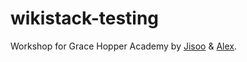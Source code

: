 # wikistack-testing

Workshop for Grace Hopper Academy by [Jisoo](http://www.github.com/jshin91) & [Alex](http://www.github.com/paloobi).
